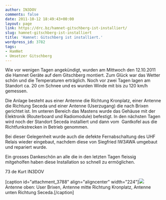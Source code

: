 ```yaml
---
author: IN3DOV
comments: false
date: 2011-10-12 18:49:43+00:00
layout: page
link: https://drc.bz/hamnet-gitschberg-ist-installiert/
slug: hamnet-gitschberg-ist-installiert
title: 'Hamnet: Gitschberg ist installiert.'
wordpress_id: 3782
tags:
- HamNet
- Umsetzer Gitschberg
---
```


Wie vor wenigen Tagen angekündigt, wurden am Mittwoch den 12.10.2011 die Hamnet Geräte auf dem Gitschberg montiert. Zum Glück war das Wetter schön und die Temperaturen erträglich. Noch vor zwei Tagen lagen am Standort ca. 20 cm Schnee und es wurden Winde mit bis zu 120 km/h gemessen.

Die Anlage besteht aus einer Antenne die Richtung Kronplatz, einer Antenne die Richtung Seceda und einer Antenne (Userzugang) die nach Brixen gerichtet ist. Im unteren Bereich das Mastens wurde das Gehäuse mit der Elektronik (Routerboard und Radiomodule) befestigt. In den nächsten Tagen wird noch der Standort Seceda installiert und dann vom  Gantkofel aus die Richtfunkstrecken in Betrieb genommen.

Bei dieser Gelegenheit wurde auch die defekte Fernabschaltung des UHF Relais wieder eingebaut, nachdem diese von Siegfried IW3AWA umgebaut und repariert wurde.

Ein grosses Dankeschön an alle die in den letzten Tagen fleissig mitgeholfen haben diese Installation so schnell zu ermöglichen.

73 de Kurt IN3DOV

[caption id="attachment_3788" align="aligncenter" width="224"][![](https://drc.bz/wp-content/uploads/2011/10/478-224x300.jpg)](https://drc.bz/wp-content/uploads/2011/10/478.jpg) Antenne oben: User Brixen, Antenne mitte Richtung Kronplatz, Antenne unten Richtung Seceda.[/caption]
